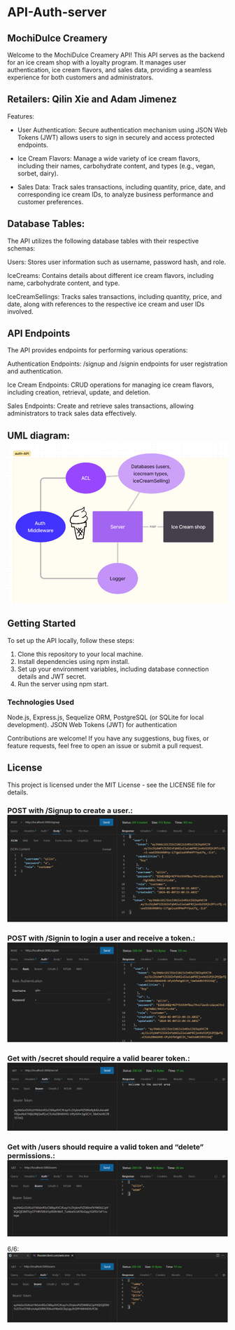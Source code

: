 # API-Auth-server
## MochiDulce Creamery
Welcome to the MochiDulce Creamery API! This API serves as the backend for an ice cream shop with a loyalty program. It manages user authentication, ice cream flavors, and sales data, providing a seamless experience for both customers and administrators.


## Retailers: Qilin Xie and Adam Jimenez

Features: 
- User Authentication: Secure authentication mechanism using JSON Web Tokens (JWT) allows users to sign in securely and access protected endpoints.

- Ice Cream Flavors: Manage a wide variety of ice cream flavors, including their names, carbohydrate content, and types (e.g., vegan, sorbet, dairy).

- Sales Data: Track sales transactions, including quantity, price, date, and corresponding ice cream IDs, to analyze business performance and customer preferences.

## Database Tables:
The API utilizes the following database tables with their respective schemas:

Users: Stores user information such as username, password hash, and role.

IceCreams: Contains details about different ice cream flavors, including name, carbohydrate content, and type.

IceCreamSellings: Tracks sales transactions, including quantity, price, and date, along with references to the respective ice cream and user IDs involved.

## API Endpoints
The API provides endpoints for performing various operations:

Authentication Endpoints: /signup and /signin endpoints for user registration and authentication.

Ice Cream Endpoints: CRUD operations for managing ice cream flavors, including creation, retrieval, update, and deletion.

Sales Endpoints: Create and retrieve sales transactions, allowing administrators to track sales data effectively.


## UML diagram: ![alt text](img/image-4.png)
## Getting Started
To set up the API locally, follow these steps:
1. Clone this repository to your local machine.
2. Install dependencies using npm install.
3. Set up your environment variables, including database connection details and JWT secret.
4. Run the server using npm start.
### Technologies Used
Node.js, Express.js, Sequelize ORM, PostgreSQL (or SQLite for local development).
JSON Web Tokens (JWT) for authentication

Contributions are welcome! If you have any suggestions, bug fixes, or feature requests, feel free to open an issue or submit a pull request.

## License

This project is licensed under the MIT License - see the LICENSE file for details.
### POST with /Signup  to create a user.: ![alt text](img/image.png)
### POST with /Signin  to login a user and receive a token.: ![alt text](img/image-1.png)
### Get with /secret  should require a valid bearer token.: ![alt text](img/image-2.png)
### Get with /users should require a valid token and “delete” permissions.: ![alt text](img/image-3.png)

6/6: 
![alt text](img/image-5.png)

